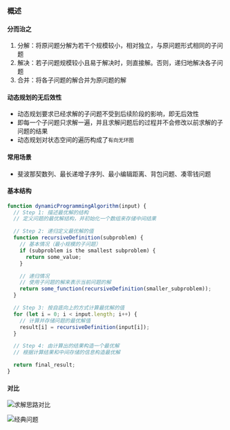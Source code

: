 ### 概述

#### 分而治之

1. 分解：将原问题分解为若干个规模较小，相对独立，与原问题形式相同的子问题
2. 解决：若子问题规模较小且易于解决时，则直接解。否则，递归地解决各子问题
3. 合并：将各子问题的解合并为原问题的解

#### 动态规划的无后效性

- 动态规划要求已经求解的子问题不受到后续阶段的影响，即无后效性
- 即每一个子问题只求解一遍，并且求解问题后的过程并不会修改以前求解的子问题的结果
- 动态规划对状态空间的遍历构成了`有向无环图`

#### 常用场景

- 斐波那契数列、最长递增子序列、最小编辑距离、背包问题、凑零钱问题

#### 基本结构

```js
function dynamicProgrammingAlgorithm(input) {
  // Step 1: 描述最优解的结构
  // 定义问题的最优解结构，并初始化一个数组来存储中间结果

  // Step 2: 递归定义最优解的值
  function recursiveDefinition(subproblem) {
    // 基本情况（最小规模的子问题）
    if (subproblem is the smallest subproblem) {
      return some_value;
    }

    // 递归情况
    // 使用子问题的解来表示当前问题的解
    return some_function(recursiveDefinition(smaller_subproblem));
  }

  // Step 3: 按自底向上的方式计算最优解的值
  for (let i = 0; i < input.length; i++) {
    // 计算并存储问题的最优解值
    result[i] = recursiveDefinition(input[i]);
  }

  // Step 4: 由计算出的结果构造一个最优解
  // 根据计算结果和中间存储的信息构造最优解

  return final_result;
}
```

#### 对比

![求解思路对比](https://static.vue-js.com/504b5230-2e8e-11ec-8e64-91fdec0f05a1.png)

![经典问题](https://static.vue-js.com/62cdc910-2e8e-11ec-8e64-91fdec0f05a1.png)

